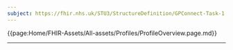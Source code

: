 ```yaml
---
subject: https://fhir.nhs.uk/STU3/StructureDefinition/GPConnect-Task-1
---
```


{{page:Home/FHIR-Assets/All-assets/Profiles/ProfileOverview.page.md}}

---